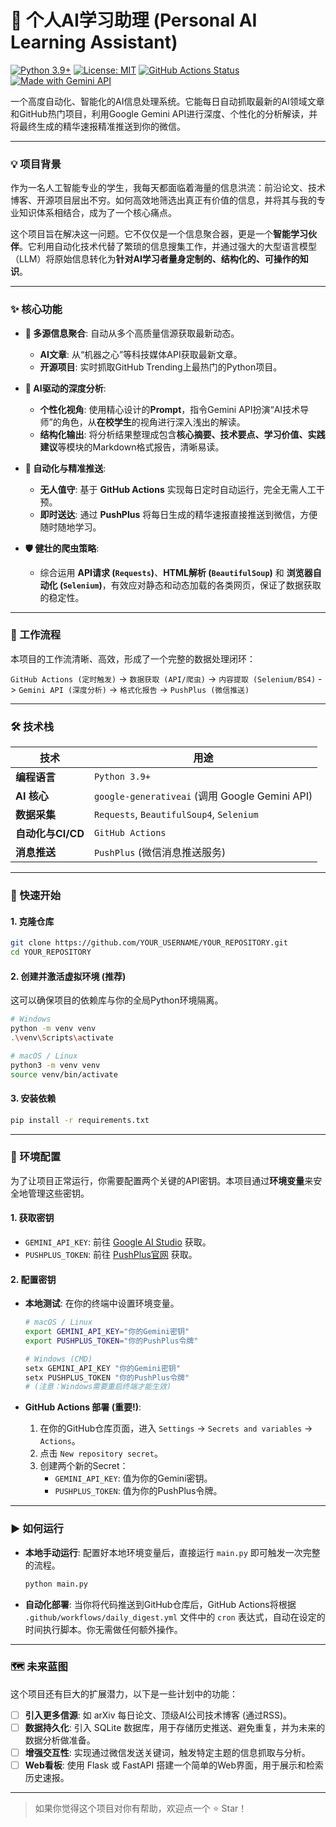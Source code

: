 # 🚀 个人AI学习助理 (Personal AI Learning Assistant)

[![Python 3.9+](https://img.shields.io/badge/Python-3.9+-blue.svg)](https://www.python.org/downloads/)
[![License: MIT](https://img.shields.io/badge/License-MIT-yellow.svg)](https://opensource.org/licenses/MIT)
[![GitHub Actions Status](https://github.com/YOUR_USERNAME/YOUR_REPOSITORY/actions/workflows/daily_digest.yml/badge.svg)](https://github.com/YOUR_USERNAME/YOUR_REPOSITORY/actions)
[![Made with Gemini API](https://img.shields.io/badge/Made%20with-Gemini%20API-00758F.svg)](https://ai.google.dev/)

一个高度自动化、智能化的AI信息处理系统。它能每日自动抓取最新的AI领域文章和GitHub热门项目，利用Google Gemini API进行深度、个性化的分析解读，并将最终生成的精华速报精准推送到你的微信。



---

### 💡 项目背景

作为一名人工智能专业的学生，我每天都面临着海量的信息洪流：前沿论文、技术博客、开源项目层出不穷。如何高效地筛选出真正有价值的信息，并将其与我的专业知识体系相结合，成为了一个核心痛点。

这个项目旨在解决这一问题。它不仅仅是一个信息聚合器，更是一个**智能学习伙伴**。它利用自动化技术代替了繁琐的信息搜集工作，并通过强大的大型语言模型（LLM）将原始信息转化为**针对AI学习者量身定制的、结构化的、可操作的知识**。

---

### ✨ 核心功能

*   **📰 多源信息聚合**: 自动从多个高质量信源获取最新动态。
    *   **AI文章**: 从“机器之心”等科技媒体API获取最新文章。
    *   **开源项目**: 实时抓取GitHub Trending上最热门的Python项目。

*   **🧠 AI驱动的深度分析**:
    *   **个性化视角**: 使用精心设计的**Prompt**，指令Gemini API扮演“AI技术导师”的角色，从**在校学生**的视角进行深入浅出的解读。
    *   **结构化输出**: 将分析结果整理成包含**核心摘要、技术要点、学习价值、实践建议**等模块的Markdown格式报告，清晰易读。

*   **📲 自动化与精准推送**:
    *   **无人值守**: 基于 **GitHub Actions** 实现每日定时自动运行，完全无需人工干预。
    *   **即时送达**: 通过 **PushPlus** 将每日生成的精华速报直接推送到微信，方便随时随地学习。

*   **🛡️ 健壮的爬虫策略**:
    *   综合运用 **API请求 (`Requests`)**、**HTML解析 (`BeautifulSoup`)** 和 **浏览器自动化 (`Selenium`)**，有效应对静态和动态加载的各类网页，保证了数据获取的稳定性。

---

### 🔧 工作流程

本项目的工作流清晰、高效，形成了一个完整的数据处理闭环：

`GitHub Actions (定时触发)` -> `数据获取 (API/爬虫)` -> `内容提取 (Selenium/BS4)` -> `Gemini API (深度分析)` -> `格式化报告` -> `PushPlus (微信推送)`

---

### 🛠️ 技术栈

| 技术                  | 用途                                                         |
| --------------------- | ------------------------------------------------------------ |
| **编程语言**          | `Python 3.9+`                                                |
| **AI 核心**           | `google-generativeai` (调用 Google Gemini API)               |
| **数据采集**          | `Requests`, `BeautifulSoup4`, `Selenium`                     |
| **自动化与CI/CD**     | `GitHub Actions`                                             |
| **消息推送**          | `PushPlus` (微信消息推送服务)                                |

---

### 🚀 快速开始

#### 1. 克隆仓库

```bash
git clone https://github.com/YOUR_USERNAME/YOUR_REPOSITORY.git
cd YOUR_REPOSITORY
```

#### 2. 创建并激活虚拟环境 (推荐)

这可以确保项目的依赖库与你的全局Python环境隔离。

```bash
# Windows
python -m venv venv
.\venv\Scripts\activate

# macOS / Linux
python3 -m venv venv
source venv/bin/activate
```

#### 3. 安装依赖

```bash
pip install -r requirements.txt
```

---

### 🔑 环境配置

为了让项目正常运行，你需要配置两个关键的API密钥。本项目通过**环境变量**来安全地管理这些密钥。

#### 1. 获取密钥

*   `GEMINI_API_KEY`: 前往 [Google AI Studio](https://ai.google.dev/) 获取。
*   `PUSHPLUS_TOKEN`: 前往 [PushPlus官网](http://www.pushplus.plus/) 获取。

#### 2. 配置密钥

*   **本地测试**:
    在你的终端中设置环境变量。
    ```bash
    # macOS / Linux
    export GEMINI_API_KEY="你的Gemini密钥"
    export PUSHPLUS_TOKEN="你的PushPlus令牌"

    # Windows (CMD)
    setx GEMINI_API_KEY "你的Gemini密钥"
    setx PUSHPLUS_TOKEN "你的PushPlus令牌"
    # (注意：Windows需要重启终端才能生效)
    ```

*   **GitHub Actions 部署 (重要!)**:
    1.  在你的GitHub仓库页面，进入 `Settings` -> `Secrets and variables` -> `Actions`。
    2.  点击 `New repository secret`。
    3.  创建两个新的Secret：
        *   `GEMINI_API_KEY`: 值为你的Gemini密钥。
        *   `PUSHPLUS_TOKEN`: 值为你的PushPlus令牌。

---

### ▶️ 如何运行

*   **本地手动运行**:
    配置好本地环境变量后，直接运行 `main.py` 即可触发一次完整的流程。
    ```bash
    python main.py
    ```

*   **自动化部署**:
    当你将代码推送到GitHub仓库后，GitHub Actions将根据 `.github/workflows/daily_digest.yml` 文件中的 `cron` 表达式，自动在设定的时间执行脚本。你无需做任何额外操作。

---

### 🗺️ 未来蓝图

这个项目还有巨大的扩展潜力，以下是一些计划中的功能：

- [ ] **引入更多信源**: 如 arXiv 每日论文、顶级AI公司技术博客 (通过RSS)。
- [ ] **数据持久化**: 引入 SQLite 数据库，用于存储历史推送、避免重复，并为未来的数据分析做准备。
- [ ] **增强交互性**: 实现通过微信发送关键词，触发特定主题的信息抓取与分析。
- [ ] **Web看板**: 使用 Flask 或 FastAPI 搭建一个简单的Web界面，用于展示和检索历史速报。

---
> 如果你觉得这个项目对你有帮助，欢迎点一个 ⭐ Star！
